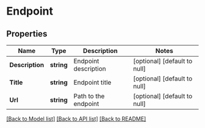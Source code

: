 # Endpoint

## Properties
Name | Type | Description | Notes
------------ | ------------- | ------------- | -------------
**Description** | **string** | Endpoint description | [optional] [default to null]
**Title** | **string** | Endpoint title | [optional] [default to null]
**Url** | **string** | Path to the endpoint | [optional] [default to null]

[[Back to Model list]](../README.md#documentation-for-models) [[Back to API list]](../README.md#documentation-for-api-endpoints) [[Back to README]](../README.md)


